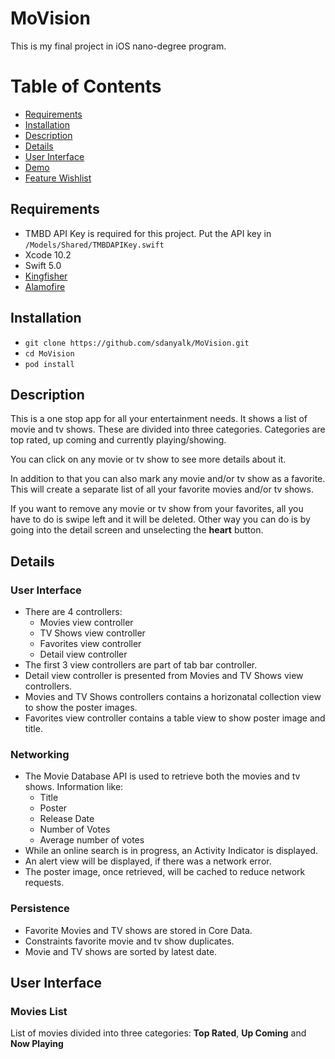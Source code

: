 # MoVision
This is my final project in iOS nano-degree program.

# Table of Contents
* [Requirements](#req)<br />
* [Installation](#install)<br />
* [Description](#description)<br />
* [Details](#details)<br />
* [User Interface](#ui)<br />
* [Demo](#demo)<br />
* [Feature Wishlist](#features)

<a name="req">

## Requirements

* TMBD API Key is required for this project. Put the API key in `/Models/Shared/TMBDAPIKey.swift`
* Xcode 10.2
* Swift 5.0
* [Kingfisher](https://github.com/onevcat/Kingfisher)
* [Alamofire](https://github.com/Alamofire/Alamofire)

<a name="install">

## Installation

* `git clone https://github.com/sdanyalk/MoVision.git`
* `cd MoVision`
* `pod install`

<a name="description">

## Description

This is a one stop app for all your entertainment needs. It shows a list of movie and tv shows. These are divided into three categories. Categories are top rated, up coming and currently playing/showing.

You can click on any movie or tv show to see more details about it.

In addition to that you can also mark any movie and/or tv show as a favorite. This will create a separate list of all your favorite movies and/or tv shows.

If you want to remove any movie or tv show from your favorites, all you have to do is swipe left and it will be deleted. Other way you can do is by going into the detail screen and unselecting the **heart** button.

<a name="details">

## Details

### User Interface

* There are 4 controllers:
  - Movies view controller
  - TV Shows view controller
  - Favorites view controller
  - Detail view controller
* The first 3 view controllers are part of tab bar controller.
* Detail view controller is presented from Movies and TV Shows view controllers.
* Movies and TV Shows controllers contains a horizonatal collection view to show the poster images.
* Favorites view controller contains a table view to show poster image and title.

### Networking

* The Movie Database API is used to retrieve both the movies and tv shows. Information like:
  - Title
  - Poster
  - Release Date
  - Number of Votes
  - Average number of votes
* While an online search is in progress, an Activity Indicator is displayed.
* An alert view will be displayed, if there was a network error.
* The poster image, once retrieved, will be cached to reduce network requests.

### Persistence

* Favorite Movies and TV shows are stored in Core Data.
* Constraints favorite movie and tv show duplicates.
* Movie and TV shows are sorted by latest date.

<a name="ui">

## User Interface

### Movies List

List of movies divided into three categories: **Top Rated**, **Up Coming** and **Now Playing**

